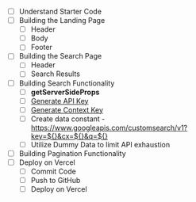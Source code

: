- [ ] Understand Starter Code
- [ ] Building the Landing Page
  - [ ] Header
  - [ ] Body
  - [ ] Footer
- [ ] Building the Search Page
  - [ ] Header
  - [ ] Search Results
- [ ] Building Search Functionality
  - [ ] **getServerSideProps**
  - [ ] [Generate API Key](https://developers.google.com/custom-search/v1/using_rest)
  - [ ] [Generate Context Key](https://cse.google.com/cse/create/new)
  - [ ] Create data constant - https://www.googleapis.com/customsearch/v1?key=${}&cx=${}&q=${}
  - [ ] Utilize Dummy Data to limit API exhaustion
- [ ] Building Pagination Functionality
- [ ] Deploy on Vercel
  - [ ] Commit Code
  - [ ] Push to GitHub
  - [ ] Deploy on Vercel